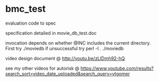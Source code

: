 bmc_test
========

evaluation code to spec

specification detailed in movie_db_test.doc

invocation depends on whether @INC includes the current directory.  
First try ./moviedb  if unsuccessful try perl -I . ./moviedb

video design document @ http://youtu.be/zLIDmh92-hQ

see my other videos for autorisk @ 
https://www.youtube.com/results?search_sort=video_date_uploaded&search_query=ytgomer

